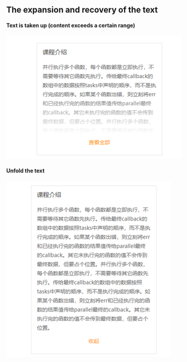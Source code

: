 ## The expansion and recovery of the text
#### Text is taken up (content exceeds a certain range)
![image](https://github.com/tiger986/openClose/blob/master/img/1.png)
#### Unfold the text
![image](https://github.com/tiger986/openClose/blob/master/img/2.png)
